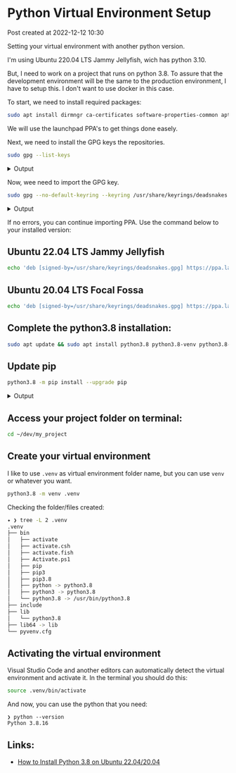 # Python Virtual Environment Setup

Post created at 2022-12-12 10:30

Setting your virtual environment with another python version.

I'm using Ubuntu 220.04 LTS Jammy Jellyfish, wich has python 3.10.

But, I need to work on a project that runs on python 3.8. To assure that the development environment will be the same to the production environment, I have to setup this. I don't want to use docker in this case.

To start, we need to install required packages:

```bash
sudo apt install dirmngr ca-certificates software-properties-common apt-transport-https -y
```

We will use the launchpad PPA's to get things done easely.

Next, we need to install the GPG keys the repositories.

```bash
sudo gpg --list-keys
```
<details><summary>Output</summary>
<pre><code>
gpg: directory '/root/.gnupg' created
gpg: keybox '/root/.gnupg/pubring.kbx' created
gpg: /root/.gnupg/trustdb.gpg: trustdb created
</code></pre>
</details>

Now, wee need to import the GPG key.

```bash
sudo gpg --no-default-keyring --keyring /usr/share/keyrings/deadsnakes.gpg --keyserver keyserver.ubuntu.com --recv-keys F23C5A6CF475977595C89F51BA6932366A755776
```
<details><summary>Output</summary>
<pre>
gpg: key BA6932366A755776: public key "Launchpad PPA for deadsnakes" imported
gpg: Total number processed: 1
gpg:               imported: 1
</pre>
</details>

If no errors, you can continue importing PPA. Use the command below to your installed version:

## Ubuntu 22.04 LTS Jammy Jellyfish

```bash
echo 'deb [signed-by=/usr/share/keyrings/deadsnakes.gpg] https://ppa.launchpadcontent.net/deadsnakes/ppa/ubuntu jammy main' | sudo tee -a /etc/apt/sources.list.d/python.list
```

## Ubuntu 20.04 LTS Focal Fossa

```bash
echo 'deb [signed-by=/usr/share/keyrings/deadsnakes.gpg] https://ppa.launchpadcontent.net/deadsnakes/ppa/ubuntu focal main' | sudo tee -a /etc/apt/sources.list.d/python.list
```

## Complete the python3.8 installation:

```bash
sudo apt update && sudo apt install python3.8 python3.8-venv python3.8-python3.8-distutils python3.8-dev python3.8-dbg
```

## Update pip

```bash
python3.8 -m pip install --upgrade pip
```

<details><summary>Output</summary>
<pre>
Defaulting to user installation because normal site-packages is not writeable
Requirement already satisfied: pip in /usr/lib/python3/dist-packages (22.0.2)
Collecting pip
    pip-22.3.1-py3-none-any.whl (2.1 MB)
     ━━━━━━━━━━━━━━━━━━━━━━━━━━━━━━━━━━━━━━━━ 2.1/2.1 MB 2.5 MB/s eta 0:00:00
Installing collected packages: pip
Successfully installed pip-22.3.1
</pre>
</details>

## Access your project folder on terminal:

```bash
cd ~/dev/my_project
```

## Create your virtual environment

I like to use `.venv` as virtual environment folder name, but you can use `venv` or whatever you want.

```bash
python3.8 -m venv .venv
```

Checking the folder/files created:

```bash
✦ ❯ tree -L 2 .venv
.venv
├── bin
│   ├── activate
│   ├── activate.csh
│   ├── activate.fish
│   ├── Activate.ps1
│   ├── pip
│   ├── pip3
│   ├── pip3.8
│   ├── python -> python3.8
│   ├── python3 -> python3.8
│   └── python3.8 -> /usr/bin/python3.8
├── include
├── lib
│   └── python3.8
├── lib64 -> lib
└── pyvenv.cfg
```

## Activating the virtual environment

Visual Studio Code and another editors can automatically detect the virtual environment and activate it. In the terminal you should do this:

```bash
source .venv/bin/activate
```

And now, you can use the python that you need:

```
❯ python --version
Python 3.8.16
```


## Links:

* [How to Install Python 3.8 on Ubuntu 22.04/20.04](https://www.linuxcapable.com/install-python-3-8-on-ubuntu-linux)
